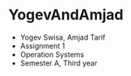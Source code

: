 # YogevAndAmjad

* Yogev Swisa, Amjad Tarif
* Assignment 1
* Operation Systems
* Semester A, Third year
